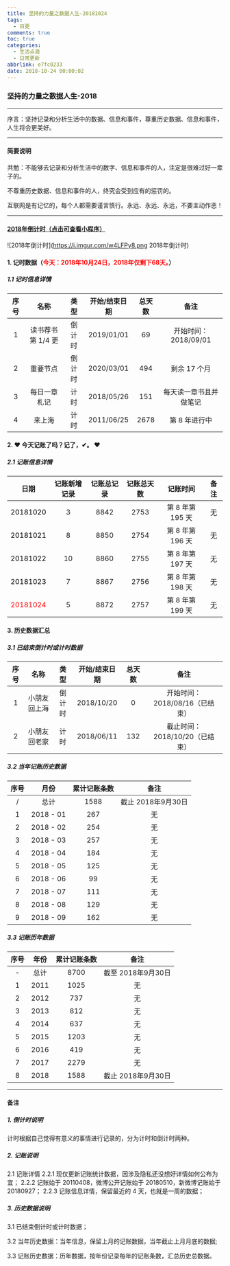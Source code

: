 ```yaml
---
title: 坚持的力量之数据人生-20181024
tags:
  - 日更
comments: true
toc: true
categories:
  - 生活点滴
  - 日常更新
abbrlink: e7fc0233
date: 2018-10-24 00:00:02
---
```

<script type="text/javascript" src="/js/src/bai.js"></script>

### 坚持的力量之数据人生-2018

------
>
序言：坚持记录和分析生活中的数据、信息和事件，尊重历史数据、信息和事件，人生将会更美好。
>
------
#### 简要说明
>
共勉：不能够去记录和分析生活中的数字、信息和事件的人，注定是很难过好一辈子的。

不尊重历史数据、信息和事件的人，终究会受到应有的惩罚的。

互联网是有记忆的，每个人都需要谨言慎行。永远、永远、永远，不要主动作恶！
>
------

#### [2018年倒计时（点击可查看小程序）](https://i.imgur.com/Qlo5mNr.png, "小程序，2018年倒计时")
![2018年倒计时](https://i.imgur.com/w4LFPy8.png 2018年倒计时)

#### 1. 记时数据（<font color="red">今天：2018年10月24日，2018年仅剩下68天。</font>）
##### 1.1 记时信息详情

| 序号 |       名称        |  类型  | 开始/结束日期 | 总天数 |          备注             |
| :--: | :---------------: | :----: | :-----------: | :----: | :-----------------------: |
|  1   | 读书荐书第 1/4 更 | 倒计时 | 2019/01/01    |  69    | 开始时间：2018/09/01      |
|  2   | 重要节点          | 倒计时 | 2020/03/01    |  494   | 剩余 17 个月              |
|  3   | 每日一章札记      | 计时   | 2018/05/26    |  151   | 每天读一章书且并做笔记    |
|  4   | 来上海            | 计时   | 2011/06/25    |  2678  | 第 8 年进行中             |


#### 2. ❤ 今天记账了吗？记了，✔。 ❤
##### 2.1 记账信息详情
| 日期                                 | 记账新增记录 | 记账总记录 | 记账总天数 | 记账时间         | 备注     |
| :------:                             | :------:     | :------:   | :------:   | :------:         | :------: |
|<font color="black"> 20181020 </font> | 3            | 8842       | 2753       | 第 8 年第 195 天 | 无       |
|<font color="black"> 20181021 </font> | 8            | 8850       | 2754       | 第 8 年第 196 天 | 无       |
|<font color="black"> 20181022 </font> | 10           | 8860       | 2755       | 第 8 年第 197 天 | 无       |
|<font color="black"> 20181023 </font> | 7            | 8867       | 2756       | 第 8 年第 198 天 | 无       |
|<font color="red">   20181024 </font> | 5            | 8872       | 2757       | 第 8 年第 199 天 | 无       |

#### 3. 历史数据汇总

##### 3.1 已结束倒计时或计时数据

| 序号 |       名称        |  类型  | 开始/结束日期 | 总天数 |          备注                 |
| :--: | :---------------: | :----: | :-----------: | :----: | :---------------------------: |
|  1   | 小朋友回上海      | 倒计时 | 2018/10/20    |  0     | 开始时间：2018/08/16（已结束）|
|  2   | 小朋友回老家      | 计时   | 2018/06/11    |  132   | 截止时间：2018/10/20（已结束）|

##### 3.2 当年记账历史数据
| 序号     | 月份      | 累计记账条数| 备注              |
| :------: | :------:  | :------:    | :------:          |
| /        | 总计      | 1588        | 截止 2018年9月30日|
| 1        | 2018 - 01 |  267        | 无                |
| 2        | 2018 - 02 |  254        | 无                |
| 3        | 2018 - 03 |  257        | 无                |
| 4        | 2018 - 04 |  184        | 无                |
| 5        | 2018 - 05 |  125        | 无                |
| 6        | 2018 - 06 |   99        | 无                |
| 7        | 2018 - 07 |  111        | 无                |
| 8        | 2018 - 08 |  129        | 无                |
| 9        | 2018 - 09 |  162        | 无                |

##### 3.3 记账历年数据
| 序号     | 年份     | 累计记账条数 | 备注               |
| :------: | :------: | :------:     | :------:           |
| -        | 总计     | 8700         | 截至 2018年9月30日 |
| 1        | 2011     | 1025         | 无                 |
| 2        | 2012     |  737         | 无                 |
| 3        | 2013     |  812         | 无                 |
| 4        | 2014     |  637         | 无                 |
| 5        | 2015     | 1203         | 无                 |
| 6        | 2016     |  419         | 无                 |
| 7        | 2017     | 2279         | 无                 |
| 8        | 2018     | 1588         | 截止 2018年9月30日 |
------
#### 备注

##### 1. 倒计时说明

>
计时根据自己觉得有意义的事情进行记录的，分为计时和倒计时两种。
>

##### 2. 记账说明

>
2.1 记账详情
2.2.1 现仅更新记账统计数据，因涉及隐私还没想好详情如何公布为宜；
2.2.2 记账始于 20110408，微博公开记账始于 20180510，新微博记账始于 20180927；
2.2.3 记账信息详情，保留最近的 4 天，也就是一周的数据；
>

##### 3. 历史数据说明

>
3.1 已结束倒计时或计时数据；

3.2 当年历史数据：当年信息，保留上月的记账数据，当年截止上月月底的数据;

3.3 记账历史数据：历年数据，按年份记录每年的记账条数，汇总历史总数据。
>
